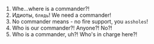 1. Whe...where is a commander?!
2. Идиоты, `блядь`! We need a commander!
3. No commander means - no fire support, you `assholes`!
4. Who is our commander?! Anyone?! No?!
5. Who is a commander, uh?! Who's in charge here?!